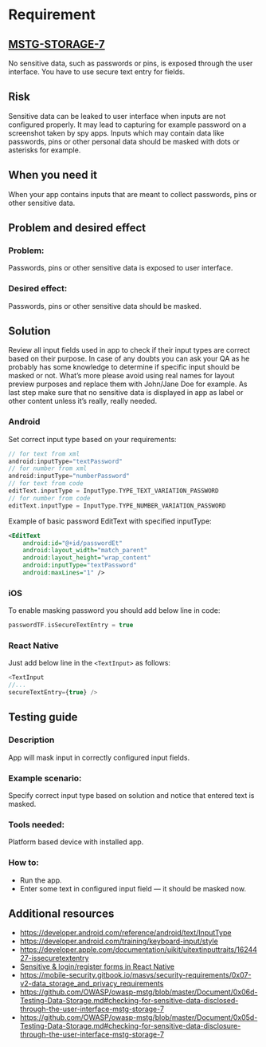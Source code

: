 # Requirement
## [MSTG-STORAGE-7](https://mobile-security.gitbook.io/masvs/security-requirements/0x07-v2-data_storage_and_privacy_requirements)
No sensitive data, such as passwords or pins, is exposed through the user interface. You have to use secure text entry for fields.

## Risk
Sensitive data can be leaked to user interface when inputs are not configured properly. It may lead to capturing for example password on a screenshot taken by spy apps. Inputs which may contain data like passwords, pins or other personal data should be masked with dots or asterisks for example.

## When you need it
When your app contains inputs that are meant to collect passwords, pins or other sensitive data.

## Problem and desired effect
### Problem:
Passwords, pins or other sensitive data is exposed to user interface.

### Desired effect:
Passwords, pins or other sensitive data should be masked.

## Solution
Review all input fields used in app to check if their input types are correct based on their purpose. In case of any doubts you can ask your QA as he probably has some knowledge to determine if specific input should be masked or not. What’s more please avoid using real names for layout preview purposes and replace them with John/Jane Doe for example. As last step make sure that no sensitive data is displayed in app as label or other content unless it’s really, really needed.

### Android
Set correct input type based on your requirements:
```kotlin
// for text from xml
android:inputType="textPassword"
// for number from xml
android:inputType="numberPassword"
// for text from code
editText.inputType = InputType.TYPE_TEXT_VARIATION_PASSWORD
// for number from code
editText.inputType = InputType.TYPE_NUMBER_VARIATION_PASSWORD
```
Example of basic password EditText with specified inputType:
```xml
<EditText
    android:id="@+id/passwordEt"
    android:layout_width="match_parent"
    android:layout_height="wrap_content"
    android:inputType="textPassword"
    android:maxLines="1" />
```

### iOS
To enable masking password you should add below line in code:
```swift
passwordTF.isSecureTextEntry = true
```

### React Native
Just add below line in the `<TextInput>` as follows:
```javascript
<TextInput
//...
secureTextEntry={true} />
```

## Testing guide
### Description
App will mask input in correctly configured input fields.

### Example scenario:
Specify correct input type based on solution and notice that entered text is masked.

### Tools needed:
Platform based device with installed app.

### How to:
- Run the app.
- Enter some text in configured input field — it should be masked now.

## Additional resources
- https://developer.android.com/reference/android/text/InputType
- https://developer.android.com/training/keyboard-input/style
- https://developer.apple.com/documentation/uikit/uitextinputtraits/1624427-issecuretextentry
- [Sensitive & login/register forms in React Native](https://netguru.atlassian.net/wiki/spaces/RN/pages/915243053)
- https://mobile-security.gitbook.io/masvs/security-requirements/0x07-v2-data_storage_and_privacy_requirements
- https://github.com/OWASP/owasp-mstg/blob/master/Document/0x06d-Testing-Data-Storage.md#checking-for-sensitive-data-disclosed-through-the-user-interface-mstg-storage-7
- https://github.com/OWASP/owasp-mstg/blob/master/Document/0x05d-Testing-Data-Storage.md#checking-for-sensitive-data-disclosure-through-the-user-interface-mstg-storage-7